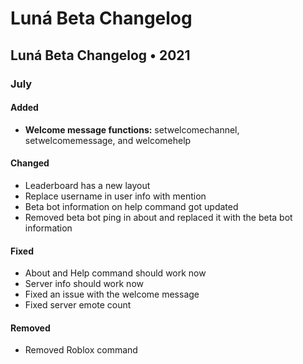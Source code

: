 # Luná Beta Changelog

## Luná Beta Changelog • 2021 

### July

#### Added

* **Welcome message functions:** setwelcomechannel, setwelcomemessage, and welcomehelp

#### Changed

* Leaderboard has a new layout
* Replace username in user info with mention
* Beta bot information on help command got updated
* Removed beta bot ping in about and replaced it with the beta bot information

#### Fixed

* About and Help command should work now
* Server info should work now
* Fixed an issue with the welcome message
* Fixed server emote count

#### Removed

* Removed Roblox command

